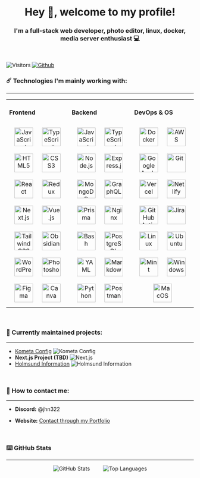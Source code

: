 <h1 align="center">Hey 👋, welcome to my profile!</h1> 
<h3 align="center">I'm a full-stack web developer, photo editor, linux, docker, media server enthusiast 💻</h3>

<br/>

![Visitors](https://visitor-badge.laobi.icu/badge?page_id=jhn322.jhn322&color=red) [![Github](https://img.shields.io/github/followers/jhn322?label=Follow&style=social)](https://github.com/jhn322)

### ☄️ Technologies I'm mainly working with:

<hr>
<table><tr><td valign="top" width="33%">

#### Frontend

<div align="center">  
<a href="https://www.javascript.com/" target="_blank"><img style="margin: 10px" src="https://profilinator.rishav.dev/skills-assets/javascript-original.svg" alt="JavaScript" height="50" /></a>  
<a href="https://www.typescriptlang.org/" target="_blank"><img style="margin: 10px" src="https://profilinator.rishav.dev/skills-assets/typescript-original.svg" alt="TypeScript" height="50" /></a> 
<a href="https://en.wikipedia.org/wiki/HTML5" target="_blank"><img style="margin: 10px" src="https://profilinator.rishav.dev/skills-assets/html5-original-wordmark.svg" alt="HTML5" height="50" /></a>  
<a href="https://www.w3schools.com/css/" target="_blank"><img style="margin: 10px" src="https://profilinator.rishav.dev/skills-assets/css3-original-wordmark.svg" alt="CSS3" height="50" /></a>    
<a href="https://reactjs.org/" target="_blank"><img style="margin: 10px" src="https://profilinator.rishav.dev/skills-assets/react-original-wordmark.svg" alt="React" height="50" /></a> 
<a href="https://redux.js.org/" target="_blank"><img style="margin: 10px" src="https://profilinator.rishav.dev/skills-assets/redux-original.svg" alt="Redux" height="50" /></a>
<a href="https://nextjs.org/" target="_blank"><img style="margin: 10px" src="https://profilinator.rishav.dev/skills-assets/nextjs.png" alt="Next.js" height="50" /></a>  
<a href="https://vuejs.org/" target="_blank"><img style="margin: 10px" src="https://profilinator.rishav.dev/skills-assets/vuejs-original-wordmark.svg" alt="Vue.js" height="50" /></a>
<a href="https://tailwindcss.com/" target="_blank"><img style="margin: 10px" src="https://upload.wikimedia.org/wikipedia/commons/d/d5/Tailwind_CSS_Logo.svg" alt="Tailwind CSS" height="50" /></a>   
<a href="https://obsidian.md/" target="_blank"><img style="margin: 10px" src="https://obsidian.md/images/obsidian-logo-gradient.svg" alt="Obsidian" height="50" /></a>  
<a href="https://wordpress.org/" target="_blank"><img style="margin: 10px" src="https://profilinator.rishav.dev/skills-assets/wordpress.png" alt="WordPress" height="50" /></a>
<a href="https://www.adobe.com/products/photoshop.html" target="_blank"><img style="margin: 10px" src="https://upload.wikimedia.org/wikipedia/commons/a/af/Adobe_Photoshop_CC_icon.svg" alt="Photoshop" height="50" /></a>
<a href="https://www.figma.com/" target="_blank"><img style="margin: 10px" src="https://upload.wikimedia.org/wikipedia/commons/3/33/Figma-logo.svg" alt="Figma" height="50" /></a>
<a href="https://www.canva.com/" target="_blank"><img style="margin: 10px" src="https://uxwing.com/wp-content/themes/uxwing/download/brands-and-social-media/canva-icon.png" alt="Canva" height="50" /></a>
</div>

</td><td valign="top" width="33%">

#### Backend

<div align="center">  
<a href="https://www.javascript.com/" target="_blank"><img style="margin: 10px" src="https://profilinator.rishav.dev/skills-assets/javascript-original.svg" alt="JavaScript" height="50" /></a>  
<a href="https://www.typescriptlang.org/" target="_blank"><img style="margin: 10px" src="https://profilinator.rishav.dev/skills-assets/typescript-original.svg" alt="TypeScript" height="50" /></a>   
<a href="https://nodejs.org/" target="_blank"><img style="margin: 10px" src="https://cdn.freebiesupply.com/logos/large/2x/nodejs-1-logo-png-transparent.png" alt="Node.js" height="50" /></a>  
<a href="https://expressjs.com/" target="_blank"><img style="margin: 10px" src="https://profilinator.rishav.dev/skills-assets/express-original-wordmark.svg" alt="Express.js" height="50" /></a> 
<a href="https://www.mongodb.com/" target="_blank"><img style="margin: 10px" src="https://profilinator.rishav.dev/skills-assets/mongodb-original-wordmark.svg" alt="MongoDB" height="50" /></a>  
<a href="https://graphql.org/" target="_blank"><img style="margin: 10px" src="https://upload.wikimedia.org/wikipedia/commons/thumb/1/17/GraphQL_Logo.svg/512px-GraphQL_Logo.svg.png" alt="GraphQL" height="50" /></a>
<a href="https://www.prisma.io/" target="_blank"><img style="margin: 10px" src="https://cdn.freelogovectors.net/wp-content/uploads/2022/01/prisma_logo-freelogovectors.net_-330x400.png" alt="Prisma" height="50" /></a>
<a href="https://www.nginx.com/" target="_blank"><img style="margin: 10px" src="https://profilinator.rishav.dev/skills-assets/nginx-original.svg" alt="Nginx" height="50" /></a>   
<a href="https://www.gnu.org/software/bash/" target="_blank"><img style="margin: 10px" src="https://profilinator.rishav.dev/skills-assets/gnu_bash-icon.svg" alt="Bash" height="50" /></a>   
<a href="https://www.postgresql.org/" target="_blank"><img style="margin: 10px" src="https://profilinator.rishav.dev/skills-assets/postgresql-original-wordmark.svg" alt="PostgreSQL" height="50" /></a>  
<a href="https://yaml.org/" target="_blank"><img style="margin: 10px" src="https://uxwing.com/wp-content/themes/uxwing/download/file-and-folder-type/yaml-file-icon.png" alt="YAML" height="50" /></a>
<a href="https://markdown.org/" target="_blank"><img style="margin: 10px" src="https://upload.wikimedia.org/wikipedia/commons/4/48/Markdown-mark.svg" alt="Markdown" height="50" /></a>
<a href="https://www.python.org/" target="_blank"><img style="margin: 10px" src="https://profilinator.rishav.dev/skills-assets/python-original.svg" alt="Python" height="50" /></a>
<a href="https://www.postman.com/" target="_blank"><img style="margin: 10px" src="https://uxwing.com/wp-content/themes/uxwing/download/brands-and-social-media/postman-icon.png" alt="Postman" height="50" /></a>
</div>

</td><td valign="top" width="33%">

#### DevOps & OS

<div align="center">  
<a href="https://www.docker.com/" target="_blank"><img style="margin: 10px" src="https://profilinator.rishav.dev/skills-assets/docker-original-wordmark.svg" alt="Docker" height="50" /></a> 
<a href="https://aws.amazon.com/" target="_blank"><img style="margin: 10px" src="https://profilinator.rishav.dev/skills-assets/amazonwebservices-original-wordmark.svg" alt="AWS" height="50" /></a>     
<a href="https://analytics.google.com/" target="_blank"><img style="margin: 10px" src="https://logos-world.net/wp-content/uploads/2021/02/Google-Analytics-Logo-700x394.png" alt="Google Analytics" height="50" /></a>
<a href="https://github.com/" target="_blank"><img style="margin: 10px" src="https://profilinator.rishav.dev/skills-assets/git-scm-icon.svg" alt="Git" height="50" /></a> 
<a href="https://vercel.com/" target="_blank"><img style="margin: 10px" src="https://assets.vercel.com/image/upload/v1572890785/repositories/vercel/logo.png" alt="Vercel" height="50" /></a>
<a href="https://netlify.com/" target="_blank"><img style="margin: 10px" src="https://static-00.iconduck.com/assets.00/netlify-icon-511x512-idkvcd89.png" alt="Netlify" height="50" /></a>
<a href="https://github.com/features/actions" target="_blank"><img style="margin: 10px" src="https://avatars.githubusercontent.com/u/44036562?s=200&v=4" alt="GitHub Actions" height="50" /></a>
<a href="https://www.atlassian.com/software/jira" target="_blank"><img style="margin: 10px" src="https://cdn.worldvectorlogo.com/logos/jira-1.svg" alt="Jira" height="50" /></a>
<a href="https://www.linux.org/" target="_blank"><img style="margin: 10px" src="https://profilinator.rishav.dev/skills-assets/linux-original.svg" alt="Linux" height="50" /></a>
<a href="https://ubuntu.com/" target="_blank"><img style="margin: 10px" src="https://upload.wikimedia.org/wikipedia/commons/a/ab/Logo-ubuntu_cof-orange-hex.svg" alt="Ubuntu" height="50" /></a>
<a href="https://www.linuxmint.com/" target="_blank"><img style="margin: 10px" src="https://upload.wikimedia.org/wikipedia/commons/3/3f/Linux_Mint_logo_without_wordmark.svg" alt="Mint" height="50" /></a>
<a href="https://www.microsoft.com/windows/" target="_blank"><img style="margin: 10px" src="https://upload.wikimedia.org/wikipedia/commons/8/87/Windows_logo_-_2021.svg" alt="Windows" height="50" /></a>
<a href="https://www.apple.com/macos/" target="_blank"><img style="margin: 10px" src="https://logos-world.net/wp-content/uploads/2023/03/Mac-Symbol-500x281.png" alt="MacOS" height="50" /></a>
</div>

</td></tr></table>

<br/>

### 🔭 Currently maintained projects:

<hr>

- [Kometa Config](https://github.com/jhn322/kometa-config) ![Kometa Config](https://img.shields.io/badge/Config-Kometa-red?style=flat-square&borderRadius=20px)
- **Next.js Project (TBD)** ![Next.js](https://img.shields.io/badge/Next.js-Project-red?style=flat-square&borderRadius=20px)
- [Holmsund Information](https://jhn-holmsund-information.netlify.app/) ![Holmsund Information](https://img.shields.io/badge/React-Site-red?style=flat-square&borderRadius=20px)

<br/>

### 📧 How to contact me:

<hr>

- **Discord:** @jhn322

- **Website:** [Contact through my Portfolio](https://jhn-portfolio.netlify.app/)

<br/>

### ⌨️ GitHub Stats

<hr>

<div align="center">
      <img src="https://github-readme-stats.vercel.app/api?username=jhn322&show_icons=true&count_private=true&theme=dracula" alt="GitHub Stats" />
      &nbsp;&nbsp;&nbsp;&nbsp;&nbsp;&nbsp;&nbsp;
      <img src="https://github-readme-stats.vercel.app/api/top-langs/?username=jhn322&layout=compact&theme=dracula" alt="Top Languages" />
</div>


<br />

